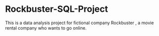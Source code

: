 # Rockbuster-SQL-Project
This is a data analysis project for  fictional company Rockbuster , a movie rental company who wants to go online. 
